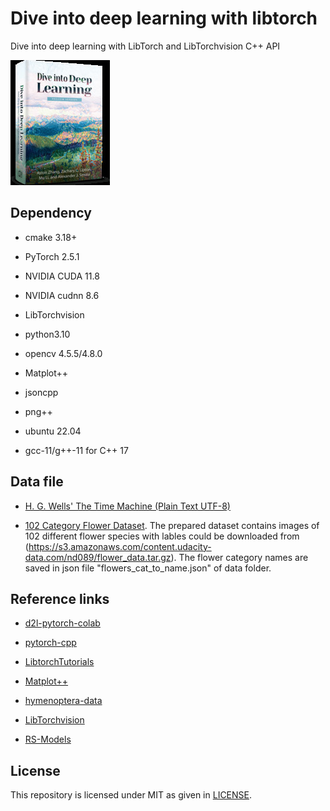 # Dive into deep learning with libtorch

Dive into deep learning with LibTorch and LibTorchvision C++ API

![Alt text](./data/front.jpg?raw=true)

## Dependency

- cmake 3.18+

- PyTorch 2.5.1

- NVIDIA CUDA 11.8

- NVIDIA cudnn 8.6

- LibTorchvision 

- python3.10

- opencv 4.5.5/4.8.0

- Matplot++

- jsoncpp

- png++

- ubuntu 22.04

- gcc-11/g++-11 for C++ 17


## Data file
- [H. G. Wells' The Time Machine (Plain Text UTF-8)](https://www.gutenberg.org/files/35/35-0.txt)

- [102 Category Flower Dataset](http://www.robots.ox.ac.uk/~vgg/data/flowers/102/index.html). The prepared dataset contains images of 102 different flower species with lables could be downloaded from (https://s3.amazonaws.com/content.udacity-data.com/nd089/flower_data.tar.gz). The flower category names are saved in json file "flowers_cat_to_name.json" of data folder.


## Reference links
- [d2l-pytorch-colab](https://github.com/d2l-ai/d2l-pytorch-colab)

- [pytorch-cpp](https://github.com/prabhuomkar/pytorch-cpp)

- [LibtorchTutorials](https://github.com/AllentDan/LibtorchTutorials)

- [Matplot++](https://github.com/alandefreitas/matplotplusplus)

- [hymenoptera-data](https://www.kaggle.com/ajayrana/hymenoptera-data)

- [LibTorchvision](https://github.com/pytorch/vision)

- [RS-Models](https://github.com/nbsps/RS-Models)

## License
This repository is licensed under MIT as given in [LICENSE](LICENSE).
